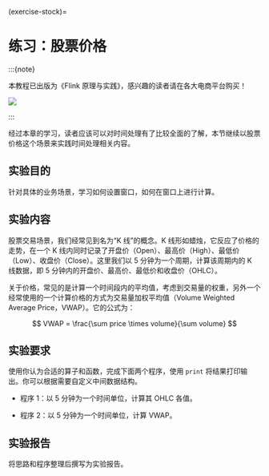 (exercise-stock)=
# 练习：股票价格

:::{note}

本教程已出版为《Flink 原理与实践》，感兴趣的读者请在各大电商平台购买！

<a href="https://item.jd.com/13154364.html"> ![](https://img.shields.io/badge/JD-%E8%B4%AD%E4%B9%B0%E9%93%BE%E6%8E%A5-red) </a>


:::

经过本章的学习，读者应该可以对时间处理有了比较全面的了解，本节继续以股票价格这个场景来实践时间处理相关内容。

## 实验目的

针对具体的业务场景，学习如何设置窗口，如何在窗口上进行计算。

## 实验内容

股票交易场景，我们经常见到名为“K 线”的概念。K 线形如蜡烛，它反应了价格的走势，在一个 K 线内同时记录了开盘价（Open）、最高价（High）、最低价（Low）、收盘价（Close）。这里我们以 5 分钟为一个周期，计算该周期内的 K 线数据，即 5 分钟内的开盘价、最高价、最低价和收盘价（OHLC）。

关于价格，常见的是计算一个时间段内的平均值，考虑到交易量的权重，另外一个经常使用的一个计算价格的方式为交易量加权平均值（Volume Weighted Average Price，VWAP）。它的公式为：

$$
VWAP = \frac{\sum price \times volume}{\sum volume}
$$

## 实验要求

使用你认为合适的算子和函数，完成下面两个程序，使用 `print` 将结果打印输出。你可以根据需要自定义中间数据结构。

* 程序 1：以 5 分钟为一个时间单位，计算其 OHLC 各值。

* 程序 2：以 5 分钟为一个时间单位，计算 VWAP。

## 实验报告

将思路和程序整理后撰写为实验报告。